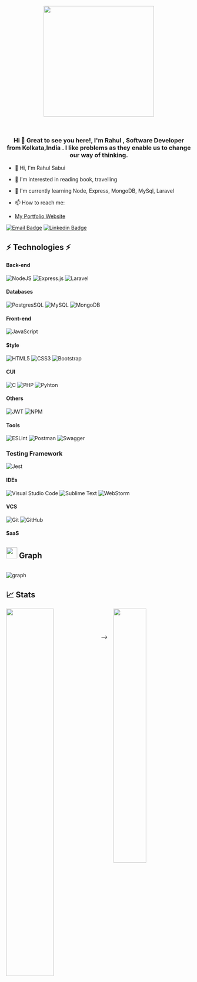 <p align="center" width="100%">
    <img width="300" src="https://github.com/kiranjolisa/kiranjolisa/raw/main/code.gif?raw=true">
</p>
<br>
<h3 align="center">Hi 👋 Great to see you here!, I'm Rahul , Software Developer from Kolkata,India . I like problems as they enable us to change our way of thinking.</h3>


- 👋 Hi, I'm Rahul Sabui

- 👀 I'm interested in reading book, travelling

- 🌱 I'm currently learning  Node, Express, MongoDB, MySql, Laravel

- 📫 How to reach me: 

- [My Portfolio Website](https://rahul-portfolio-gp9t.onrender.com/)

[![Email Badge](https://img.shields.io/badge/-Email-c14438?style=flat-square&logo=Gmail&logoColor=white&link=mailto:sabuirahul90@gmail.com)](mailto:sabuirahul90@gmail.com)
[![Linkedin Badge](https://img.shields.io/badge/-LinkedIn-blue?style=flat-square&logo=Linkedin&logoColor=white&link=https://www.linkedin.com/in/rahul-sabui-b09636191/)](https://www.linkedin.com/in/rahul-sabui-b09636191/)


<!-- ## 👨🏻‍💻 Coding Profiles

[![LeetCode](https://img.shields.io/badge/-LeetCode-FFA116?style=flat-square&logo=LeetCode&logoColor=black)](profile-link)
[![GeeksForGeeks](https://img.shields.io/badge/-GeeksForGeeks-05CC47?style=flat-square&logo=GeeksForGeeks&logoColor=black)](profile-link)
[![HackerRank](https://img.shields.io/badge/-HackerRank-2EC866?style=flat-square&logo=HackerRank&logoColor=white)](profile-link)
[![CodeChef](https://img.shields.io/badge/-CodeChef-5B4638?style=flat-square&logo=CodeChef&logoColor=white)](profile-link) -->

## ⚡ Technologies ⚡ 

#### Back-end 
![NodeJS](https://img.shields.io/badge/node.js-6DA55F?style=for-the-badge&logo=node.js&logoColor=white)
![Express.js](https://img.shields.io/badge/express.js-%23404d59.svg?style=for-the-badge&logo=express&logoColor=%2361DAFB)
![Laravel](https://img.shields.io/badge/Laravel-FF2D20.svg?style=for-the-badge&logo=Laravel&logoColor=white)

#### Databases
![PostgresSQL](https://img.shields.io/badge/PostgreSQL-4169E9?style=for-the-badge&logo=PostgreSQL&logoColor=white)
![MySQL](https://img.shields.io/badge/MySQL-4479A1?style=for-the-badge&logo=MySQL&logoColor=white)
![MongoDB](https://img.shields.io/badge/MongoDB-%234ea94b.svg?style=for-the-badge&logo=mongodb&logoColor=white)

#### Front-end
![JavaScript](https://img.shields.io/badge/javascript-%23323330.svg?style=for-the-badge&logo=javascript&logoColor=%23F7DF1E)



#### Style
![HTML5](https://img.shields.io/badge/html5-%23E34F26.svg?style=for-the-badge&logo=html5&logoColor=white)
![CSS3](https://img.shields.io/badge/css3-%231572B6.svg?style=for-the-badge&logo=css3&logoColor=white)
![Bootstrap](https://img.shields.io/badge/bootstrap-%23563D7C.svg?style=for-the-badge&logo=bootstrap&logoColor=white)

<!-- ![Material UI](https://img.shields.io/badge/materialui-%230081CB.svg?style=for-the-badge&logo=material-ui&logoColor=white)
![TailWind CSS](https://img.shields.io/badge/tailwindcss-%230081CB.svg?style=for-the-badge&logo=tailwind-css&logoColor=white) -->

#### CUI
![C](https://img.shields.io/badge/c-%2300599C.svg?style=for-the-badge&logo=c&logoColor=white)
![PHP](https://img.shields.io/badge/PHP-777BB4?style=for-the-badge&logo=PHP&logoColor=white)
![Pyhton](https://img.shields.io/badge/Pyhton-3776AB?style=for-the-badge&logo=Pyhton&logoColor=white)
<!--
![Solidity](https://img.shields.io/badge/Solidity-363636?style=for-the-badge&logo=Solidity&logoColor=white) -->

#### Others
![JWT](https://img.shields.io/badge/JWT-black?style=for-the-badge&logo=JSON%20web%20tokens)
![NPM](https://img.shields.io/badge/NPM-%23000000.svg?style=for-the-badge&logo=npm&logoColor=white)
<!-- ![Docker](https://img.shields.io/badge/Docker-2496ED?style=for-the-badge&logo=Docker&logoColor=white) -->

<!-- ![Socket.io](https://img.shields.io/badge/Socket.io-010101?style=for-the-badge&logo=Socket.io&logoColor=white) -->
<!-- ![Amazon AWS](https://img.shields.io/badge/Amazon%20AWS-232F3E?style=flat-square&logo=amazon-aws) -->

#### Tools
![ESLint](https://img.shields.io/badge/ESLint-4B32C3?style=for-the-badge&logo=ESLint&logoColor=white)
![Postman](https://img.shields.io/badge/Postman-FF6C37?style=for-the-badge&logo=postman&logoColor=white)
![Swagger](https://img.shields.io/badge/Swagger-85EA2D?style=for-the-badge&logo=swagger&logoColor=black)
<!-- ![GraphQL](https://img.shields.io/badge/GraphQL-E10098?style=for-the-badge&logo=GraphQL&logoColor=white)
![Canva](https://img.shields.io/badge/Canva-%2300C4CC.svg?style=for-the-badge&logo=Canva&logoColor=white) -->

### Testing Framework
![Jest](https://img.shields.io/badge/Jest-C21325?style=for-the-badge&logo=Jest&logoColor=white)
<!-- ![Mocha](https://img.shields.io/badge/Mocha-8D6748?style=for-the-badge&logo=Mocha&logoColor=black) -->

#### IDEs
![Visual Studio Code](https://img.shields.io/badge/Visual%20Studio%20Code-0078d7.svg?style=for-the-badge&logo=visual-studio-code&logoColor=white)
![Sublime Text](https://img.shields.io/badge/sublime_text-%23575757.svg?style=for-the-badge&logo=sublime-text&logoColor=important)
![WebStorm](https://img.shields.io/badge/webstorm-143?style=for-the-badge&logo=webstorm&logoColor=white&color=black)

#### VCS

![Git](https://img.shields.io/badge/git-%23F05033.svg?style=for-the-badge&logo=git&logoColor=white)
![GitHub](https://img.shields.io/badge/github-%23121011.svg?style=for-the-badge&logo=github&logoColor=white)

#### SaaS
<!-- ![Firebase](https://img.shields.io/badge/firebase-%23039BE5.svg?style=for-the-badge&logo=firebase) -->
<!-- ![Netlify](https://img.shields.io/badge/netlify-%23000000.svg?style=for-the-badge&logo=netlify&logoColor=#00C7B7) -->


## <img src="https://media.giphy.com/media/iY8CRBdQXODJSCERIr/giphy.gif" width="30px"> Graph
<img style="margin-top:15px" src="https://activity-graph.herokuapp.com/graph?username=Dipronil1998&theme=rogue" alt="graph"/>

## 📈 Stats
<a href="#">
  <img align="left" src="https://github-readme-stats.vercel.app/api?username=RahulSabui&show_icons=true&count_private=true&theme=github_dark&bg_color=00000000&border_radius=6px&border_color=30363d" width="50.5%" />
</a>

<a href="#" style="margin-bottom:15px">
  <img align="right" src="https://github-readme-stats.vercel.app/api/top-langs/?username=RahulSabui&count_private=true&theme=github_dark&layout=compact&bg_color=00000000&border_radius=6px&border_color=30363d" width="42%" />
</a>

<br/>
<br/>
<br/>
<br/>
-->
